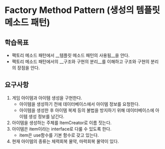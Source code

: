 # Factory Method Pattern (생성의 템플릿 메소드 패턴)

## 학습목표
- 팩토리 메소드 패턴에서 __템플릿 메소드 패턴의 사용됨__을 안다.
- 팩토리 메소드 패턴에서의 __구조와 구현의 분리__를 이해하고 구조와 구현의 분리의 장점을 안다.



## 요구사항
1. 게임 아이템과 아이템 생성을 구현한다.
	- 아이템을 생성하기 전에 데이터베이스에서 아이템 정보를 요청한다.
	- 아이템을 생성한 후 아이템 복제 등의 불법을 방지하기 위해 데이터베이스에 아이템 생성 정보를 남긴다.
2. 아이템을 생성하는 주체를 ItemCreator로 이름 짓는다.
3. 아이템은 item이라는 interface로 다룰 수 있도록 한다.
	- item은 use함수를 기본 함수로 갖고 있는다.
4. 현재 아이템의 종류는 체력회복 물약, 마력회복 물약이 있다.

